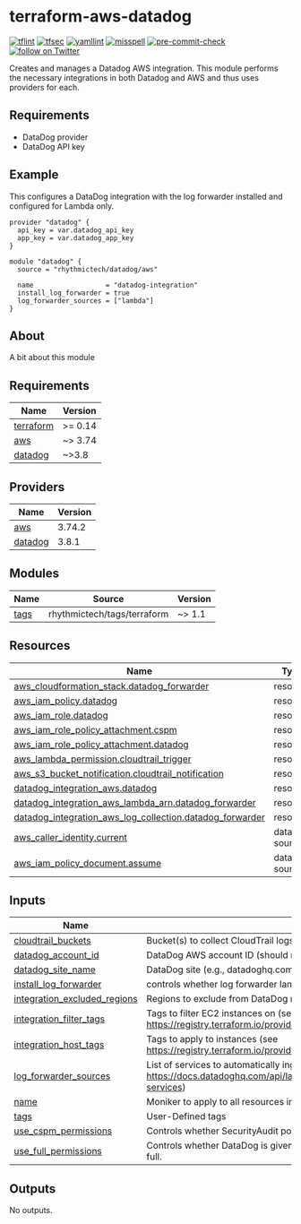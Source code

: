 # terraform-aws-datadog
[![tflint](https://github.com/rhythmictech/terraform-aws-datadog/workflows/tflint/badge.svg?branch=master&event=push)](https://github.com/rhythmictech/terraform-aws-datadog/actions?query=workflow%3Atflint+event%3Apush+branch%3Amaster)
[![tfsec](https://github.com/rhythmictech/terraform-aws-datadog/workflows/tfsec/badge.svg?branch=master&event=push)](https://github.com/rhythmictech/terraform-aws-datadog/actions?query=workflow%3Atfsec+event%3Apush+branch%3Amaster)
[![yamllint](https://github.com/rhythmictech/terraform-aws-datadog/workflows/yamllint/badge.svg?branch=master&event=push)](https://github.com/rhythmictech/terraform-aws-datadog/actions?query=workflow%3Ayamllint+event%3Apush+branch%3Amaster)
[![misspell](https://github.com/rhythmictech/terraform-aws-datadog/workflows/misspell/badge.svg?branch=master&event=push)](https://github.com/rhythmictech/terraform-aws-datadog/actions?query=workflow%3Amisspell+event%3Apush+branch%3Amaster)
[![pre-commit-check](https://github.com/rhythmictech/terraform-aws-datadog/workflows/pre-commit-check/badge.svg?branch=master&event=push)](https://github.com/rhythmictech/terraform-aws-datadog/actions?query=workflow%3Apre-commit-check+event%3Apush+branch%3Amaster)
<a href="https://twitter.com/intent/follow?screen_name=RhythmicTech"><img src="https://img.shields.io/twitter/follow/RhythmicTech?style=social&logo=twitter" alt="follow on Twitter"></a>

Creates and manages a Datadog AWS integration. This module performs the necessary integrations in both Datadog and AWS and thus uses providers for each.

## Requirements
* DataDog provider
* DataDog API key

## Example
This configures a DataDog integration with the log forwarder installed and configured for Lambda only.

```hcl
provider "datadog" {
  api_key = var.datadog_api_key
  app_key = var.datadog_app_key
}

module "datadog" {
  source = "rhythmictech/datadog/aws"

  name                  = "datadog-integration"
  install_log_forwarder = true
  log_forwarder_sources = ["lambda"]
}
```

## About
A bit about this module

<!-- BEGINNING OF PRE-COMMIT-TERRAFORM DOCS HOOK -->
## Requirements

| Name | Version |
|------|---------|
| <a name="requirement_terraform"></a> [terraform](#requirement\_terraform) | >= 0.14 |
| <a name="requirement_aws"></a> [aws](#requirement\_aws) | ~> 3.74 |
| <a name="requirement_datadog"></a> [datadog](#requirement\_datadog) | ~>3.8 |

## Providers

| Name | Version |
|------|---------|
| <a name="provider_aws"></a> [aws](#provider\_aws) | 3.74.2 |
| <a name="provider_datadog"></a> [datadog](#provider\_datadog) | 3.8.1 |

## Modules

| Name | Source | Version |
|------|--------|---------|
| <a name="module_tags"></a> [tags](#module\_tags) | rhythmictech/tags/terraform | ~> 1.1 |

## Resources

| Name | Type |
|------|------|
| [aws_cloudformation_stack.datadog_forwarder](https://registry.terraform.io/providers/hashicorp/aws/latest/docs/resources/cloudformation_stack) | resource |
| [aws_iam_policy.datadog](https://registry.terraform.io/providers/hashicorp/aws/latest/docs/resources/iam_policy) | resource |
| [aws_iam_role.datadog](https://registry.terraform.io/providers/hashicorp/aws/latest/docs/resources/iam_role) | resource |
| [aws_iam_role_policy_attachment.cspm](https://registry.terraform.io/providers/hashicorp/aws/latest/docs/resources/iam_role_policy_attachment) | resource |
| [aws_iam_role_policy_attachment.datadog](https://registry.terraform.io/providers/hashicorp/aws/latest/docs/resources/iam_role_policy_attachment) | resource |
| [aws_lambda_permission.cloudtrail_trigger](https://registry.terraform.io/providers/hashicorp/aws/latest/docs/resources/lambda_permission) | resource |
| [aws_s3_bucket_notification.cloudtrail_notification](https://registry.terraform.io/providers/hashicorp/aws/latest/docs/resources/s3_bucket_notification) | resource |
| [datadog_integration_aws.datadog](https://registry.terraform.io/providers/datadog/datadog/latest/docs/resources/integration_aws) | resource |
| [datadog_integration_aws_lambda_arn.datadog_forwarder](https://registry.terraform.io/providers/datadog/datadog/latest/docs/resources/integration_aws_lambda_arn) | resource |
| [datadog_integration_aws_log_collection.datadog_forwarder](https://registry.terraform.io/providers/datadog/datadog/latest/docs/resources/integration_aws_log_collection) | resource |
| [aws_caller_identity.current](https://registry.terraform.io/providers/hashicorp/aws/latest/docs/data-sources/caller_identity) | data source |
| [aws_iam_policy_document.assume](https://registry.terraform.io/providers/hashicorp/aws/latest/docs/data-sources/iam_policy_document) | data source |

## Inputs

| Name | Description | Type | Default | Required |
|------|-------------|------|---------|:--------:|
| <a name="input_cloudtrail_buckets"></a> [cloudtrail\_buckets](#input\_cloudtrail\_buckets) | Bucket(s) to collect CloudTrail logs from | `list(string)` | `[]` | no |
| <a name="input_datadog_account_id"></a> [datadog\_account\_id](#input\_datadog\_account\_id) | DataDog AWS account ID (should not need changed) | `string` | `"464622532012"` | no |
| <a name="input_datadog_site_name"></a> [datadog\_site\_name](#input\_datadog\_site\_name) | DataDog site (e.g., datadoghq.com) | `string` | `"datadoghq.com"` | no |
| <a name="input_install_log_forwarder"></a> [install\_log\_forwarder](#input\_install\_log\_forwarder) | controls whether log forwarder lambda should be installed | `bool` | `true` | no |
| <a name="input_integration_excluded_regions"></a> [integration\_excluded\_regions](#input\_integration\_excluded\_regions) | Regions to exclude from DataDog monitoring | `list(string)` | `[]` | no |
| <a name="input_integration_filter_tags"></a> [integration\_filter\_tags](#input\_integration\_filter\_tags) | Tags to filter EC2 instances on (see https://registry.terraform.io/providers/DataDog/datadog/latest/docs/resources/integration_aws) | `list(string)` | `[]` | no |
| <a name="input_integration_host_tags"></a> [integration\_host\_tags](#input\_integration\_host\_tags) | Tags to apply to instances (see https://registry.terraform.io/providers/DataDog/datadog/latest/docs/resources/integration_aws) | `list(string)` | `[]` | no |
| <a name="input_log_forwarder_sources"></a> [log\_forwarder\_sources](#input\_log\_forwarder\_sources) | List of services to automatically ingest all logs from (see https://docs.datadoghq.com/api/latest/aws-logs-integration/#get-list-of-aws-log-ready-services) | `list(string)` | `[]` | no |
| <a name="input_name"></a> [name](#input\_name) | Moniker to apply to all resources in the module | `string` | n/a | yes |
| <a name="input_tags"></a> [tags](#input\_tags) | User-Defined tags | `map(string)` | `{}` | no |
| <a name="input_use_cspm_permissions"></a> [use\_cspm\_permissions](#input\_use\_cspm\_permissions) | Controls whether SecurityAudit policy is attached for DataDog CSPM | `bool` | `false` | no |
| <a name="input_use_full_permissions"></a> [use\_full\_permissions](#input\_use\_full\_permissions) | Controls whether DataDog is given full permissions or core permissions. Generally you want full. | `bool` | `true` | no |

## Outputs

No outputs.
<!-- END OF PRE-COMMIT-TERRAFORM DOCS HOOK -->
